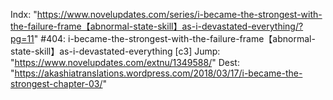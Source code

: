 Indx: "https://www.novelupdates.com/series/i-became-the-strongest-with-the-failure-frame【abnormal-state-skill】as-i-devastated-everything/?pg=11"
#404: i-became-the-strongest-with-the-failure-frame【abnormal-state-skill】as-i-devastated-everything [c3]
Jump: "https://www.novelupdates.com/extnu/1349588/"
Dest: "https://akashiatranslations.wordpress.com/2018/03/17/i-became-the-strongest-chapter-03/"